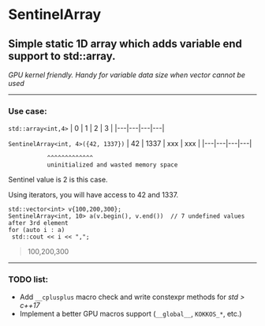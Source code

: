 # SentinelArray

## Simple static 1D array which adds variable end support to std::array.

*GPU kernel friendly. Handy for variable data size when vector cannot be used*

---

### Use case:

`std::array<int,4>`
| 0 | 1 | 2 | 3 |
|---|---|---|---|

`SentinelArray<int, 4>({42, 1337})`
| 42 | 1337 | xxx | xxx |
|---|---|---|---|

               ^^^^^^^^^^^^^
               uninitialized and wasted memory space

Sentinel value is 2 is this case.

Using iterators, you will have access to 42 and 1337.


```
std::vector<int> v{100,200,300};
SentinelArray<int, 10> a(v.begin(), v.end())  // 7 undefined values after 3rd element
for (auto i : a)
 std::cout << i << ",";
```
> 100,200,300

---


### TODO list:

- Add `__cplusplus` macro check and write constexpr methods for *std > c++17*
- Implement a better GPU macros support (`__global__`, `KOKKOS_*`, etc.)
